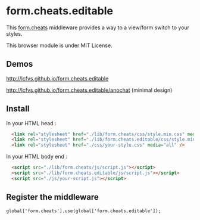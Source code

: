 form.cheats.editable
====================

This [form.cheats](https://github.com/Lcfvs/form.cheats) middleware provides a way to a view/form switch to your styles.

This browser module is under MIT License.


Demos
-----

http://lcfvs.github.io/form.cheats.editable

http://lcfvs.github.io/form.cheats.editable/anochat (minimal design)

Install
-------

In your HTML head :

```html
  <link rel="stylesheet" href="./lib/form.cheats/css/style.min.css" media="all" />
  <link rel="stylesheet" href="./lib/form.cheats.editable/css/style.min.css" media="all" />
  <link rel="stylesheet" href="./css/your-style.css" media="all" />
```

In your HTML body end :

```html
  <script src="./lib/form.cheats/js/script.js"></script>
  <script src="./lib/form.cheats.editable/js/script.js"></script>
  <script src="./js/your-script.js"></script>
```

Register the middleware
-----------------------
```
global['form.cheats'].use(global['form.cheats.editable']);
```

